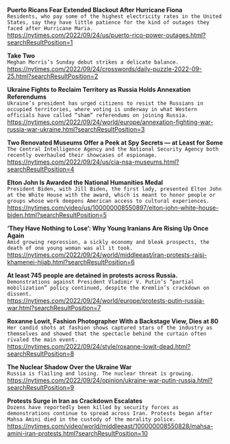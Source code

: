 **Puerto Ricans Fear Extended Blackout After Hurricane Fiona**\
`Residents, who pay some of the highest electricity rates in the United States, say they have little patience for the kind of outages they faced after Hurricane Maria.`\
https://nytimes.com/2022/09/24/us/puerto-rico-power-outages.html?searchResultPosition=1

**Take Two**\
`Meghan Morris’s Sunday debut strikes a delicate balance.`\
https://nytimes.com/2022/09/24/crosswords/daily-puzzle-2022-09-25.html?searchResultPosition=2

**Ukraine Fights to Reclaim Territory as Russia Holds Annexation Referendums**\
`Ukraine’s president has urged citizens to resist the Russians in occupied territories, where voting is underway in what Western officials have called “sham” referendums on joining Russia.`\
https://nytimes.com/2022/09/24/world/europe/annexation-fighting-war-russia-war-ukraine.html?searchResultPosition=3

**Two Renovated Museums Offer a Peek at Spy Secrets — at Least for Some**\
`The Central Intelligence Agency and the National Security Agency both recently overhauled their showcases of espionage.`\
https://nytimes.com/2022/09/24/us/cia-nsa-museums.html?searchResultPosition=4

**Elton John Is Awarded the National Humanities Medal**\
`President Biden, with Jill Biden, the first lady, presented Elton John at the White House with the award, which is meant to honor people or groups whose work deepens American access to cultural experiences.`\
https://nytimes.com/video/us/100000008550897/elton-john-white-house-biden.html?searchResultPosition=5

**‘They Have Nothing to Lose’: Why Young Iranians Are Rising Up Once Again**\
`Amid growing repression, a sickly economy and bleak prospects, the death of one young woman was all it took.`\
https://nytimes.com/2022/09/24/world/middleeast/iran-protests-raisi-khamenei-hijab.html?searchResultPosition=6

**At least 745 people are detained in protests across Russia.**\
`Demonstrations against President Vladimir V. Putin’s “partial mobilization” policy continued, despite the Kremlin’s crackdown on dissent.`\
https://nytimes.com/2022/09/24/world/europe/protests-putin-russia-war.html?searchResultPosition=7

**Roxanne Lowit, Fashion Photographer With a Backstage View, Dies at 80**\
`Her candid shots at fashion shows captured stars of the industry as themselves and showed that the spectacle behind the curtain often rivaled the main event.`\
https://nytimes.com/2022/09/24/style/roxanne-lowit-dead.html?searchResultPosition=8

**The Nuclear Shadow Over the Ukraine War**\
`Russia is flailing and losing. The nuclear threat is growing.`\
https://nytimes.com/2022/09/24/opinion/ukraine-war-putin-russia.html?searchResultPosition=9

**Protests Surge in Iran as Crackdown Escalates**\
`Dozens have reportedly been killed by security forces as demonstrations continue to spread across Iran. Protests began after Mahsa Amini died in the custody of the morality police.`\
https://nytimes.com/video/world/middleeast/100000008550828/mahsa-amini-iran-protests.html?searchResultPosition=10


